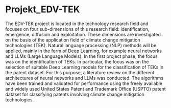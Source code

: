 # Projekt_EDV-TEK
The EDV-TEK project is located in the technology research field and focuses on four sub-dimensions of this research field: identification, emergence, diffusion and exploitation. These dimensions are investigated on the basis of the application field of climate change mitigation technologies (TEK). Natural language processing (NLP) methods will be applied, mainly in the form of Deep Learning, for example neural networks and LLMs (Large Language Models).
In the first project phase, the focus was on the identification of TEKs. In particular, the focus was on the selection of suitable Deep Learning models for the classification of TEKs in the patent dataset. For this purpose, a literature review on the different architectures of neural networks and LLMs was conducted. The algorithms have been trained and validated for performance using the freely available and widely used United States Patent and Trademark Office (USPTO) patent dataset for classifying patents involving climate change mitigation technologies.
